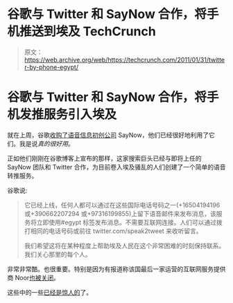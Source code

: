 # 谷歌与 Twitter 和 SayNow 合作，将手机推送到埃及 TechCrunch

> 原文：<https://web.archive.org/web/https://techcrunch.com/2011/01/31/twitter-by-phone-egypt/>

# 谷歌与 Twitter 和 SayNow 合作，将手机发推服务引入埃及

就在上周，谷歌[收购了语音信息初创公司](https://web.archive.org/web/20230205001853/https://techcrunch.com/2011/01/25/google-buys-voice-messaging-startup-saynow/) SayNow，他们已经很好地利用了它们。我是说*真的很好用*。

正如他们刚刚在谷歌博客上宣布的那样，这家搜索巨头已经与即将上任的 SayNow 团队和 Twitter 合作，为目前卷入埃及骚乱的人们创建了一个简单的语音转推服务。

谷歌说:

> 它已经上线，任何人都可以通过在这些国际电话号码之一(+16504194196 或+390662207294 或+97316199855)上留下语音邮件来发布消息，该服务将立即使用#egypt 标签发布消息。不需要互联网连接。人们可以通过拨打相同的电话号码或前往 twitter.com/speak2tweet 来收听留言。
> 
> 我们希望这将在某种程度上帮助埃及人民在这个非常困难的时刻保持联系。我们关心那里的每个人。

非常非常酷。也很重要。特别是因为有报道称该国最后一家运营的互联网服务提供商 Noor[也被关闭](https://web.archive.org/web/20230205001853/https://techcrunch.com/2011/01/31/reports-egypt-shutting-down-noor-its-last-isp/)。

这些中的一些[已经是](https://web.archive.org/web/20230205001853/http://twitter.com/#!/speak2tweet/status/32197204739362816)[惊人的](https://web.archive.org/web/20230205001853/http://www.saynow.com/playMsg.html?ak=TkxFNENGTHVQQzdTdVE4N0xILzlLdz09)了。
